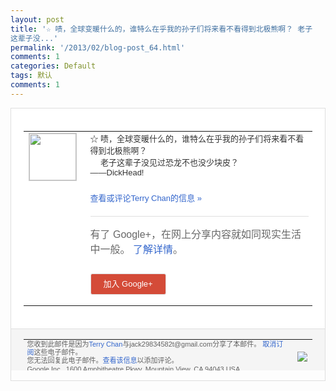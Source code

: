 ```yaml
---
layout: post
title: '☆ 啧，全球变暖什么的，谁特么在乎我的孙子们将来看不看得到北极熊啊？ 老子
这辈子没...'
permalink: '/2013/02/blog-post_64.html'
comments: 1
categories: Default
tags: 默认
comments: 1
---
```

<!-- X-Notifications: 1:1ba30f7eb0000000 -->

<div style="border:solid 1px #dfdfdf;color:#686868;font:13px Arial"><div style="background-color:#fff;padding:20px;"><table cellpadding="0" cellspacing="0"><tr><td style="padding-right:15px;vertical-align:top"><a href="https://plus.google.com/_/notifications/emlink?emr=14900066512970582018&amp;emid=COjg4tf_zrUCFUYKcgodEzAAAA&amp;path=%2F108643996575278738906&amp;dt=1361710706910&amp;uob=8"><img height="75" src="https://lh3.googleusercontent.com/-KKRGTyJ5Bl0/AAAAAAAAAAI/AAAAAAAAtnY/R4QEWIp3Ur0/s75-c-k-a/photo.jpg" style="border:solid 1px #cccccc;" width="75"/></a></td><td style="width:578px;color:#333;font:13px Arial;vertical-align:top"><div style="padding-bottom:10px">☆ 啧，全球变暖什么的，谁特么在乎我的孙子们<wbr/>将来看不看得到北极熊啊？<br/>　 老子这辈子没见过恐龙不也没少块皮？<br/>――D<wbr/>ickHead!</div><p><a href="https://plus.google.com/_/notifications/emlink?emr=14900066512970582018&amp;emid=COjg4tf_zrUCFUYKcgodEzAAAA&amp;path=%2F108643996575278738906%2Fposts%2FZ5wHXefz6xB%3Fgpinv%3DAMIXal96d2HPeXtvhRqG4e4MKxdCnqtOUKbWyDURRbpnTfSun_plxQLsazNRyh22dENQG6uCQNWpt5Lo8FhePNkvgvPvDOhaIEOvaz8PXnKdvvr__Lf6OKE&amp;dt=1361710706910&amp;uob=8" style="color:#3366CC;text-decoration:none">查看或评论Terry Chan的信息 »</a></p><div style="margin-top:20px;border-top:solid 1px #dfdfdf"><div style="padding:15px 0;color:#686868;font:16px Arial">有了 Google+，在网上分享内容就如同现实生活中一般。 <a href="http://www.google.com/+/learnmore/" style="color:#3366CC;text-decoration:none">了解详情</a>。</div><p><a href="https://plus.google.com/_/notifications/emlink?emr=14900066512970582018&amp;emid=COjg4tf_zrUCFUYKcgodEzAAAA&amp;path=%2F%3Fgpinv%3DAMIXal96d2HPeXtvhRqG4e4MKxdCnqtOUKbWyDURRbpnTfSun_plxQLsazNRyh22dENQG6uCQNWpt5Lo8FhePNkvgvPvDOhaIEOvaz8PXnKdvvr__Lf6OKE&amp;dt=1361710706910&amp;uob=8" style="padding:1px 20px;min-width:54px;display:inline-block; background-color:#d44b38;text-align:center; font:13px Arial; border-radius:3px;color:#fff;border:solid 1px #dfdfdf; white-space:nowrap;text-decoration:none;height:30px;line-height:30px">加入 Google+</a></p></div></td></tr></table></div><div style="border-top:solid 1px #dfdfdf;padding:0 20px; background-color:#f5f5f5"><table cellpadding="0" cellspacing="0" style="height:50px"><tbody><tr><td style="vertical-align:middle;width:100%; color:#636363;font:11px Arial; line-height:120%">您收到此邮件是因为<a href="https://plus.google.com/_/notifications/emlink?emr=14900066512970582018&amp;emid=COjg4tf_zrUCFUYKcgodEzAAAA&amp;path=%2F108643996575278738906%3Fgpinv%3DAMIXal96d2HPeXtvhRqG4e4MKxdCnqtOUKbWyDURRbpnTfSun_plxQLsazNRyh22dENQG6uCQNWpt5Lo8FhePNkvgvPvDOhaIEOvaz8PXnKdvvr__Lf6OKE&amp;dt=1361710706910&amp;uob=8" style="color:#3366CC;text-decoration:none">Terry Chan</a>与jack29834582t@gmail.com分享了本邮件。 <a href="https://plus.google.com/_/notifications/emlink?emr=14900066512970582018&amp;emid=COjg4tf_zrUCFUYKcgodEzAAAA&amp;path=%2F_%2Fnonplus%2Femailsettings%3Fgpinv%3DAMIXal96d2HPeXtvhRqG4e4MKxdCnqtOUKbWyDURRbpnTfSun_plxQLsazNRyh22dENQG6uCQNWpt5Lo8FhePNkvgvPvDOhaIEOvaz8PXnKdvvr__Lf6OKE%26est%3DADH5u8Wb29OY6v5uPvznk3oeeATouzphVeGU0aOtxx_WjXZkVcutzWsNSTYpK7WmyepSGZsGI7smDQAkRun4jLTs26Vo2arhM42OkSVvrkUpa_FVWVE03inrNdD77NWyRa8WADnSSEag-AdkS7f8nsh3pMfqwR75fQ&amp;dt=1361710706910&amp;uob=8" style="color:#3366CC;text-decoration:none">取消订阅</a>这些电子邮件。<br/>您无法回复此电子邮件。<a href="https://plus.google.com/_/notifications/emlink?emr=14900066512970582018&amp;emid=COjg4tf_zrUCFUYKcgodEzAAAA&amp;path=%2F108643996575278738906%2Fposts%2FZ5wHXefz6xB%3Fgpinv%3DAMIXal96d2HPeXtvhRqG4e4MKxdCnqtOUKbWyDURRbpnTfSun_plxQLsazNRyh22dENQG6uCQNWpt5Lo8FhePNkvgvPvDOhaIEOvaz8PXnKdvvr__Lf6OKE&amp;dt=1361710706910&amp;uob=8" style="color:#3366CC;text-decoration:none">查看该信息</a>以添加评论。<br/>Google Inc., 1600 Amphitheatre Pkwy, Mountain View, CA 94043 USA</td><td><img src="https://ssl.gstatic.com/s2/oz/images/notifications/logo/google-plus-6617a72bb36cc548861652780c9e6ff1.png"/></td></tr></tbody></table></div></div>